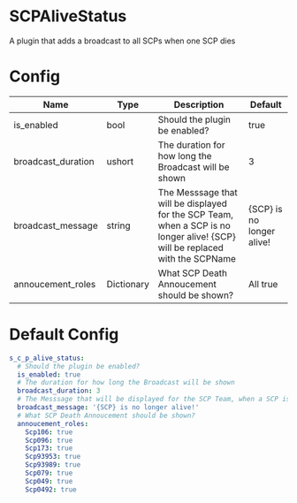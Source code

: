 # SCPAliveStatus
A plugin that adds a broadcast to all SCPs when one SCP dies

# Config
Name | Type | Description | Default
---- | ---- | ----------- | -------
is_enabled | bool | Should the plugin be enabled? | true
broadcast_duration | ushort | The duration for how long the Broadcast will be shown | 3
broadcast_message | string | The Messsage that will be displayed for the SCP Team, when a SCP is no longer alive! {SCP} will be replaced with the SCPName | {SCP} is no longer alive!
annoucement_roles | Dictionary | What SCP Death Annoucement should be shown? | All true

# Default Config
```yml
s_c_p_alive_status:
  # Should the plugin be enabled?
  is_enabled: true
  # The duration for how long the Broadcast will be shown
  broadcast_duration: 3
  # The Messsage that will be displayed for the SCP Team, when a SCP is no longer alive! {SCP} will be replaced with the SCPName
  broadcast_message: '{SCP} is no longer alive!'
  # What SCP Death Annoucement should be shown?
  annoucement_roles:
    Scp106: true
    Scp096: true
    Scp173: true
    Scp93953: true
    Scp93989: true
    Scp079: true
    Scp049: true
    Scp0492: true
```
